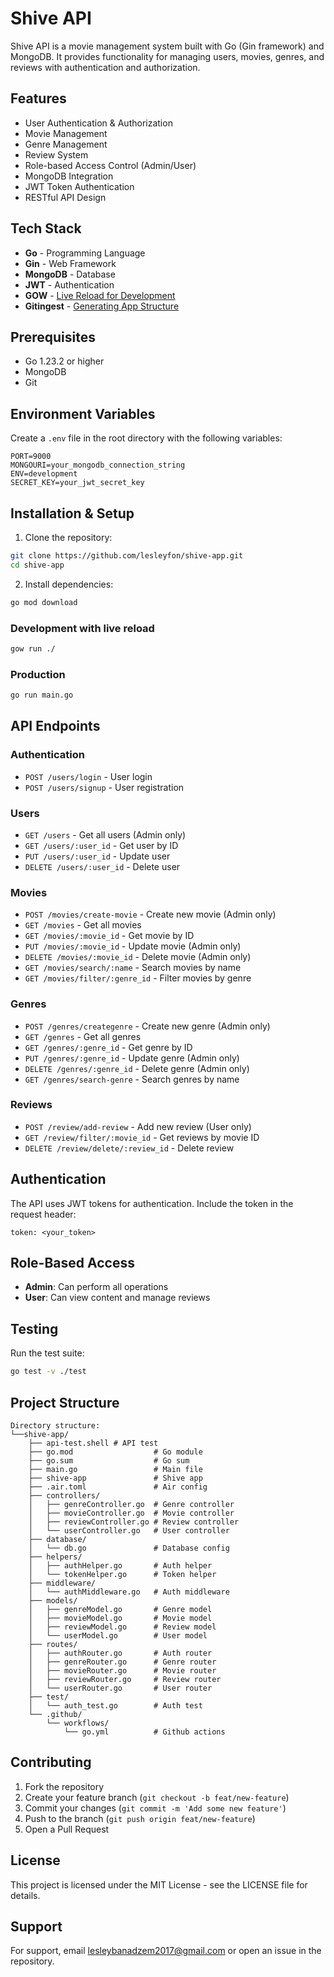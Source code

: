 # Shive API

Shive API is a movie management system built with Go (Gin framework) and MongoDB. It provides functionality for managing users, movies, genres, and reviews with authentication and authorization.

## Features

- User Authentication & Authorization
- Movie Management
- Genre Management
- Review System
- Role-based Access Control (Admin/User)
- MongoDB Integration
- JWT Token Authentication
- RESTful API Design

## Tech Stack

- **Go** - Programming Language
- **Gin** - Web Framework
- **MongoDB** - Database
- **JWT** - Authentication
- **GOW** - [Live Reload for Development](https://github.com/mitranim/gow)
- **Gitingest** - [Generating App Structure](https://gitingest.com/)

## Prerequisites

- Go 1.23.2 or higher
- MongoDB
- Git

## Environment Variables

Create a `.env` file in the root directory with the following variables:

```env
PORT=9000
MONGOURI=your_mongodb_connection_string
ENV=development
SECRET_KEY=your_jwt_secret_key

```

## Installation & Setup

1. Clone the repository:

```bash
git clone https://github.com/lesleyfon/shive-app.git
cd shive-app
```

2. Install dependencies:

```bash
go mod download
```

### Development with live reload

```bash
gow run ./      
```

### Production

```bash
go run main.go
```



## API Endpoints

### Authentication
- `POST /users/login` - User login
- `POST /users/signup` - User registration

### Users
- `GET /users` - Get all users (Admin only)
- `GET /users/:user_id` - Get user by ID
- `PUT /users/:user_id` - Update user
- `DELETE /users/:user_id` - Delete user

### Movies
- `POST /movies/create-movie` - Create new movie (Admin only)
- `GET /movies` - Get all movies
- `GET /movies/:movie_id` - Get movie by ID
- `PUT /movies/:movie_id` - Update movie (Admin only)
- `DELETE /movies/:movie_id` - Delete movie (Admin only)
- `GET /movies/search/:name` - Search movies by name
- `GET /movies/filter/:genre_id` - Filter movies by genre

### Genres
- `POST /genres/creategenre` - Create new genre (Admin only)
- `GET /genres` - Get all genres
- `GET /genres/:genre_id` - Get genre by ID
- `PUT /genres/:genre_id` - Update genre (Admin only)
- `DELETE /genres/:genre_id` - Delete genre (Admin only)
- `GET /genres/search-genre` - Search genres by name

### Reviews
- `POST /review/add-review` - Add new review (User only)
- `GET /review/filter/:movie_id` - Get reviews by movie ID
- `DELETE /review/delete/:review_id` - Delete review

## Authentication

The API uses JWT tokens for authentication. Include the token in the request header:
```
token: <your_token>
```


## Role-Based Access

- **Admin**: Can perform all operations
- **User**: Can view content and manage reviews

## Testing

Run the test suite:

```bash
go test -v ./test
```


## Project Structure

```
Directory structure:
└──shive-app/
    ├── api-test.shell # API test
    ├── go.mod                  # Go module
    ├── go.sum                  # Go sum
    ├── main.go                 # Main file
    ├── shive-app               # Shive app
    ├── .air.toml               # Air config
    ├── controllers/
    │   ├── genreController.go  # Genre controller
    │   ├── movieController.go  # Movie controller
    │   ├── reviewController.go # Review controller
    │   └── userController.go   # User controller
    ├── database/
    │   └── db.go               # Database config
    ├── helpers/
    │   ├── authHelper.go       # Auth helper
    │   └── tokenHelper.go      # Token helper
    ├── middleware/
    │   └── authMiddleware.go   # Auth middleware
    ├── models/
    │   ├── genreModel.go       # Genre model
    │   ├── movieModel.go       # Movie model
    │   ├── reviewModel.go      # Review model
    │   └── userModel.go        # User model
    ├── routes/
    │   ├── authRouter.go       # Auth router
    │   ├── genreRouter.go      # Genre router
    │   ├── movieRouter.go      # Movie router
    │   ├── reviewRouter.go     # Review router
    │   └── userRouter.go       # User router
    ├── test/
    │   └── auth_test.go        # Auth test
    └── .github/
        └── workflows/
            └── go.yml          # Github actions

```


## Contributing

1. Fork the repository
2. Create your feature branch (`git checkout -b feat/new-feature`)
3. Commit your changes (`git commit -m 'Add some new feature'`)
4. Push to the branch (`git push origin feat/new-feature`)
5. Open a Pull Request

## License
This project is licensed under the MIT License - see the LICENSE file for details.

## Support

For support, email lesleybanadzem2017@gmail.com or open an issue in the repository.
